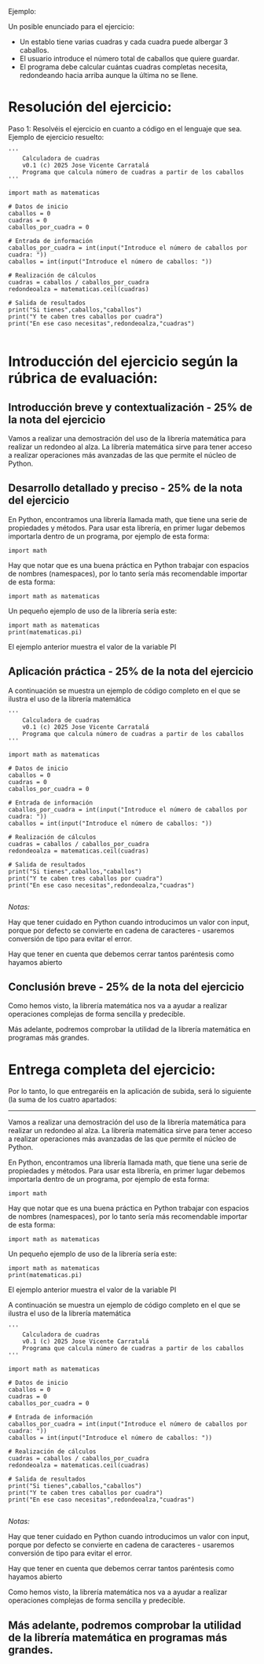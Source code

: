 
Ejemplo:

Un posible enunciado para el ejercicio:
- Un establo tiene varias cuadras y cada cuadra puede albergar 3 caballos.
- El usuario introduce el número total de caballos que quiere guardar.
- El programa debe calcular cuántas cuadras completas necesita, redondeando hacia arriba aunque la última no se llene.

# Resolución del ejercicio:
Paso 1:
Resolvéis el ejercicio en cuanto a código en el lenguaje que sea.
Ejemplo de ejercicio resuelto:

```
''' 
    Calculadora de cuadras
    v0.1 (c) 2025 Jose Vicente Carratalá
    Programa que calcula número de cuadras a partir de los caballos
'''

import math as matematicas

# Datos de inicio
caballos = 0
cuadras = 0
caballos_por_cuadra = 0

# Entrada de información
caballos_por_cuadra = int(input("Introduce el número de caballos por cuadra: "))
caballos = int(input("Introduce el número de caballos: "))

# Realización de cálculos
cuadras = caballos / caballos_por_cuadra
redondeoalza = matematicas.ceil(cuadras)

# Salida de resultados
print("Si tienes",caballos,"caballos")
print("Y te caben tres caballos por cuadra")
print("En ese caso necesitas",redondeoalza,"cuadras")


```

# Introducción del ejercicio según la rúbrica de evaluación:

## Introducción breve y contextualización - 25% de la nota del ejercicio
Vamos a realizar una demostración del uso de la librería matemática para realizar un redondeo al alza. La librería matemática sirve para tener acceso a realizar operaciones más avanzadas de las que permite el núcleo de Python.

## Desarrollo detallado y preciso - 25% de la nota del ejercicio
En Python, encontramos una librería llamada math, que tiene una serie de propiedades y métodos. Para usar esta librería, en primer lugar debemos importarla dentro de un programa, por ejemplo de esta forma:
```
import math
```

Hay que notar que es una buena práctica en Python trabajar con espacios de nombres (namespaces), por lo tanto sería más recomendable importar de esta forma:

```
import math as matematicas
```

Un pequeño ejemplo de uso de la librería sería este:

```
import math as matematicas
print(matematicas.pi)
```
El ejemplo anterior muestra el valor de la variable PI

## Aplicación práctica - 25% de la nota del ejercicio

A continuación se muestra un ejemplo de código completo en el que se ilustra el uso de la librería matemática

```
''' 
    Calculadora de cuadras
    v0.1 (c) 2025 Jose Vicente Carratalá
    Programa que calcula número de cuadras a partir de los caballos
'''

import math as matematicas

# Datos de inicio
caballos = 0
cuadras = 0
caballos_por_cuadra = 0

# Entrada de información
caballos_por_cuadra = int(input("Introduce el número de caballos por cuadra: "))
caballos = int(input("Introduce el número de caballos: "))

# Realización de cálculos
cuadras = caballos / caballos_por_cuadra
redondeoalza = matematicas.ceil(cuadras)

# Salida de resultados
print("Si tienes",caballos,"caballos")
print("Y te caben tres caballos por cuadra")
print("En ese caso necesitas",redondeoalza,"cuadras")


```

*Notas:*

Hay que tener cuidado en Python cuando introducimos un valor con input, porque por defecto se convierte en cadena de caracteres - usaremos conversión de tipo para evitar el error.

Hay que tener en cuenta que debemos cerrar tantos paréntesis como hayamos abierto

## Conclusión breve - 25% de la nota del ejercicio

Como hemos visto, la librería matemática nos va a ayudar a realizar operaciones complejas de forma sencilla y predecible.

Más adelante, podremos comprobar la utilidad de la librería matemática en programas más grandes.

# Entrega completa del ejercicio:

Por lo tanto, lo que entregaréis en la aplicación de subida, será lo siguiente (la suma de los cuatro apartados:

---
Vamos a realizar una demostración del uso de la librería matemática para realizar un redondeo al alza. La librería matemática sirve para tener acceso a realizar operaciones más avanzadas de las que permite el núcleo de Python.

En Python, encontramos una librería llamada math, que tiene una serie de propiedades y métodos. Para usar esta librería, en primer lugar debemos importarla dentro de un programa, por ejemplo de esta forma:
```
import math
```

Hay que notar que es una buena práctica en Python trabajar con espacios de nombres (namespaces), por lo tanto sería más recomendable importar de esta forma:

```
import math as matematicas
```

Un pequeño ejemplo de uso de la librería sería este:

```
import math as matematicas
print(matematicas.pi)
```
El ejemplo anterior muestra el valor de la variable PI

A continuación se muestra un ejemplo de código completo en el que se ilustra el uso de la librería matemática

```
''' 
    Calculadora de cuadras
    v0.1 (c) 2025 Jose Vicente Carratalá
    Programa que calcula número de cuadras a partir de los caballos
'''

import math as matematicas

# Datos de inicio
caballos = 0
cuadras = 0
caballos_por_cuadra = 0

# Entrada de información
caballos_por_cuadra = int(input("Introduce el número de caballos por cuadra: "))
caballos = int(input("Introduce el número de caballos: "))

# Realización de cálculos
cuadras = caballos / caballos_por_cuadra
redondeoalza = matematicas.ceil(cuadras)

# Salida de resultados
print("Si tienes",caballos,"caballos")
print("Y te caben tres caballos por cuadra")
print("En ese caso necesitas",redondeoalza,"cuadras")


```

*Notas:*

Hay que tener cuidado en Python cuando introducimos un valor con input, porque por defecto se convierte en cadena de caracteres - usaremos conversión de tipo para evitar el error.

Hay que tener en cuenta que debemos cerrar tantos paréntesis como hayamos abierto

Como hemos visto, la librería matemática nos va a ayudar a realizar operaciones complejas de forma sencilla y predecible.

Más adelante, podremos comprobar la utilidad de la librería matemática en programas más grandes.
---



